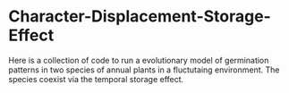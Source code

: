 # Character-Displacement-Storage-Effect
Here is a collection of code to run a evolutionary model of germination patterns in two species of annual plants in a fluctutaing environment. The species coexist via the temporal storage effect.
